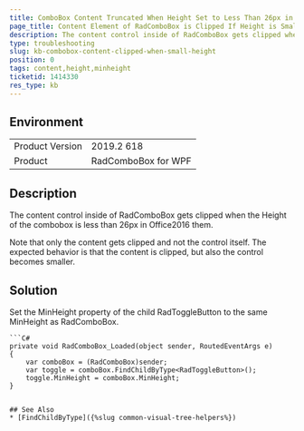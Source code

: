 ```yaml
---
title: ComboBox Content Truncated When Height Set to Less Than 26px in Office2016 Theme
page_title: Content Element of RadComboBox is Clipped If Height is Smaller Than 26px
description: The content control inside of RadComboBox gets clipped when the Height of the combobox is less than 26px in Office2016 them.
type: troubleshooting
slug: kb-combobox-content-clipped-when-small-height
position: 0
tags: content,height,minheight
ticketid: 1414330
res_type: kb
---
```


## Environment
<table>
    <tbody>
	    <tr>
	    	<td>Product Version</td>
	    	<td>2019.2 618</td>
	    </tr>
	    <tr>
	    	<td>Product</td>
	    	<td>RadComboBox for WPF</td>
	    </tr>
    </tbody>
</table>

## Description

The content control inside of RadComboBox gets clipped when the Height of the combobox is less than 26px in Office2016 them.

Note that only the content gets clipped and not the control itself. The expected behavior is that the content is clipped, but also the control becomes smaller.

## Solution

Set the MinHeight property of the child RadToggleButton to the same MinHeight as RadComboBox.


	```C#
	private void RadComboBox_Loaded(object sender, RoutedEventArgs e)
	{
		var comboBox = (RadComboBox)sender;
		var toggle = comboBox.FindChildByType<RadToggleButton>();
		toggle.MinHeight = comboBox.MinHeight;
	}
```

## See Also
* [FindChildByType]({%slug common-visual-tree-helpers%})